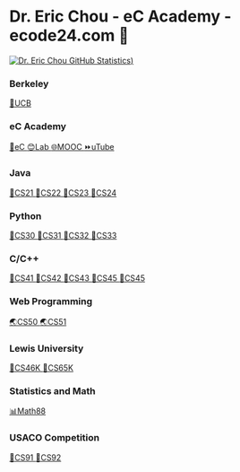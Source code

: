 # Dr. Eric Chou - eC Academy - ecode24.com 👋
[![Dr. Eric Chou GitHub Statistics](https://github-readme-stats.vercel.app/api?username=echou510&show_icons=true&theme=tokyonight))
](https://github.com/echou510/github-readme-stats)

### Berkeley
[🐻UCB  ](https://github.com/echou510/UC_Berkeley)
### eC Academy
[🌝eC  ](http://www.ecode24.com)[😊Lab  ](https://www.ecode24.com/moodle/)[🌐MOOC  ](https://www.ecodehacker.com/)[⏩uTube  ](https://www.youtube.com/c/EricChouPhD)
### Java
[🍵CS21  ](#)[🍵CS22  ](#)[🍵CS23  ](#)[🍵CS24  ](#)
### Python
[🐍CS30  ](#)[🐍CS31  ](#)[🐍CS32  ](#)[🐍CS33  ](#)
### C/C++
[🔵CS41  ](#)[🔵CS42  ](#)[🔵CS43  ](#)[🔵CS45  ](#)[🔵CS45  ](#)
### Web Programming
[🌏CS50  ](https://github.com/echou510/CS50_WebDesign)[🌏CS51  ](https://github.com/echou510/CS51APCSP)
### Lewis University
[💒CS46K  ](#)[💒CS65K  ](https://github.com/echou510/CS75Robotics)
### Statistics and Math
[📊Math88  ](#)
### USACO Competition
[🐄CS91  ](#)[🐄CS92  ](#)
<!--
**echou510/echou510** is a ✨ _special_ ✨ repository because its `README.md` (this file) appears on your GitHub profile.

Here are some ideas to get you started:

- 🔭 I’m currently working on ...
- 🌱 I’m currently learning ...
- 👯 I’m looking to collaborate on ...
- 🤔 I’m looking for help with ...
- 💬 Ask me about ...
- 📫 How to reach me: ...
- 😄 Pronouns: ...
- ⚡ Fun fact: ...
-->
